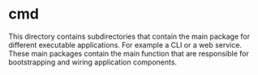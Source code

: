 # cmd

This directory contains subdirectories that contain the main package for different executable applications.
For example a CLI or a web service. These main packages contain the main function that are responsible for bootstrapping
and wiring application components.
